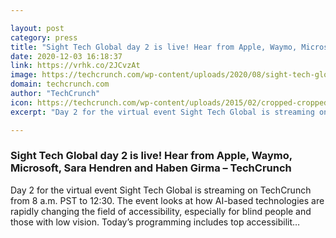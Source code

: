 ```yaml
---

layout: post
category: press
title: "Sight Tech Global day 2 is live! Hear from Apple, Waymo, Microsoft, Sara Hendren and Haben Girma"
date: 2020-12-03 16:18:37
link: https://vrhk.co/2JCvzAt
image: https://techcrunch.com/wp-content/uploads/2020/08/sight-tech-global-1000px-v2.jpg?w=712
domain: techcrunch.com
author: "TechCrunch"
icon: https://techcrunch.com/wp-content/uploads/2015/02/cropped-cropped-favicon-gradient.png?w=180
excerpt: "Day 2 for the virtual event Sight Tech Global is streaming on TechCrunch from 8 a.m. PST to 12:30. The event looks at how AI-based technologies are rapidly changing the field of accessibility, especially for blind people and those with low vision. Today’s programming includes top accessibilit…"

---
```


### Sight Tech Global day 2 is live! Hear from Apple, Waymo, Microsoft, Sara Hendren and Haben Girma – TechCrunch

Day 2 for the virtual event Sight Tech Global is streaming on TechCrunch from 8 a.m. PST to 12:30. The event looks at how AI-based technologies are rapidly changing the field of accessibility, especially for blind people and those with low vision. Today’s programming includes top accessibilit…